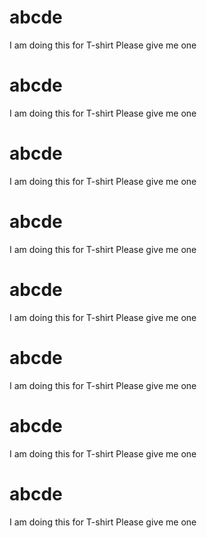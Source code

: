# abcde
I am doing this for T-shirt
Please give me one
# abcde
I am doing this for T-shirt
Please give me one
# abcde
I am doing this for T-shirt
Please give me one
# abcde
I am doing this for T-shirt
Please give me one
# abcde
I am doing this for T-shirt
Please give me one
# abcde
I am doing this for T-shirt
Please give me one
# abcde
I am doing this for T-shirt
Please give me one
# abcde
I am doing this for T-shirt
Please give me one
